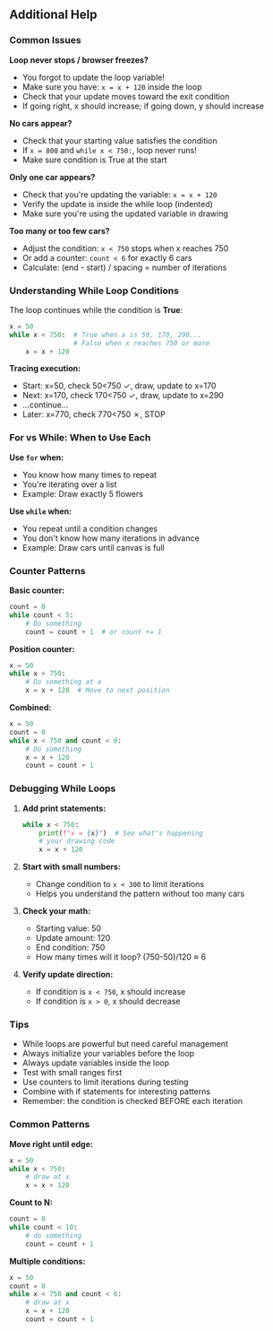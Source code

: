 ## Additional Help

### Common Issues

**Loop never stops / browser freezes?**

- You forgot to update the loop variable!
- Make sure you have: `x = x + 120` inside the loop
- Check that your update moves toward the exit condition
- If going right, x should increase; if going down, y should increase

**No cars appear?**

- Check that your starting value satisfies the condition
- If `x = 800` and `while x < 750:`, loop never runs!
- Make sure condition is True at the start

**Only one car appears?**

- Check that you're updating the variable: `x = x + 120`
- Verify the update is inside the while loop (indented)
- Make sure you're using the updated variable in drawing

**Too many or too few cars?**

- Adjust the condition: `x < 750` stops when x reaches 750
- Or add a counter: `count < 6` for exactly 6 cars
- Calculate: (end - start) / spacing = number of iterations

### Understanding While Loop Conditions

The loop continues while the condition is **True**:

```python
x = 50
while x < 750:  # True when x is 50, 170, 290...
                # False when x reaches 750 or more
    x = x + 120
```

**Tracing execution:**

- Start: x=50, check 50<750 ✓, draw, update to x=170
- Next: x=170, check 170<750 ✓, draw, update to x=290
- ...continue...
- Later: x=770, check 770<750 ✗, STOP

### For vs While: When to Use Each

**Use `for` when:**

- You know how many times to repeat
- You're iterating over a list
- Example: Draw exactly 5 flowers

**Use `while` when:**

- You repeat until a condition changes
- You don't know how many iterations in advance
- Example: Draw cars until canvas is full

### Counter Patterns

**Basic counter:**

```python
count = 0
while count < 5:
    # Do something
    count = count + 1  # or count += 1
```

**Position counter:**

```python
x = 50
while x < 750:
    # Do something at x
    x = x + 120  # Move to next position
```

**Combined:**

```python
x = 50
count = 0
while x < 750 and count < 8:
    # Do something
    x = x + 120
    count = count + 1
```

### Debugging While Loops

1. **Add print statements:**
   ```python
   while x < 750:
       print(f"x = {x}")  # See what's happening
       # your drawing code
       x = x + 120
   ```

2. **Start with small numbers:**
   - Change condition to `x < 300` to limit iterations
   - Helps you understand the pattern without too many cars

3. **Check your math:**
   - Starting value: 50
   - Update amount: 120
   - End condition: 750
   - How many times will it loop? (750-50)/120 ≈ 6

4. **Verify update direction:**
   - If condition is `x < 750`, x should increase
   - If condition is `x > 0`, x should decrease

### Tips

- While loops are powerful but need careful management
- Always initialize your variables before the loop
- Always update variables inside the loop
- Test with small ranges first
- Use counters to limit iterations during testing
- Combine with if statements for interesting patterns
- Remember: the condition is checked BEFORE each iteration

### Common Patterns

**Move right until edge:**

```python
x = 50
while x < 750:
    # draw at x
    x = x + 120
```

**Count to N:**

```python
count = 0
while count < 10:
    # do something
    count = count + 1
```

**Multiple conditions:**

```python
x = 50
count = 0
while x < 750 and count < 6:
    # draw at x
    x = x + 120
    count = count + 1
```

